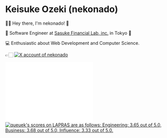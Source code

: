 # Keisuke Ozeki (nekonado)

👋🏻 Hey there, I'm nekonado! 🐾

🚀 Software Engineer at [Sasuke Financial Lab, inc.][corp-url] in Tokyo 🗼

💻 Enthusiastic about Web Development and Computer Science.

👉🏻 <a href="https://twitter.com/nekonadocat" target="_blank" rel="noopener noreferrer"><img alt="X account of nekonado" src="https://img.shields.io/twitter/follow/nekonadocat?style=social"></a>

<div id="activities">
<img src="https://raw.githubusercontent.com/nekonado/nekonado/main/github-metrics.svg" width="55%" align="left">
<!--START_SECTION:lapras-card-->
<p ><a href="https://lapras.com/public/queuek" target="_blank" rel="noopener noreferrer"><img alt="queuek's scores on LAPRAS are as follows: Engineering: 3.65 out of 5.0, Business: 3.68 out of 5.0, Influence: 3.33 out of 5.0." src="https://lapras-card-generator.vercel.app/api/svg?e=3.65&b=3.68&i=3.33&b1=%23232323&b2=%236d6d6d&i1=%23212121&i2=%23818181&l=en" width="40%" ></a></p>
<!--END_SECTION:lapras-card-->
</div>

<!-- URL variables -->

[corp-url]: https://sasukefinlab.com/
[about-my-hn-url]: https://ja.glosbe.com/eo/ja/nekonado/
